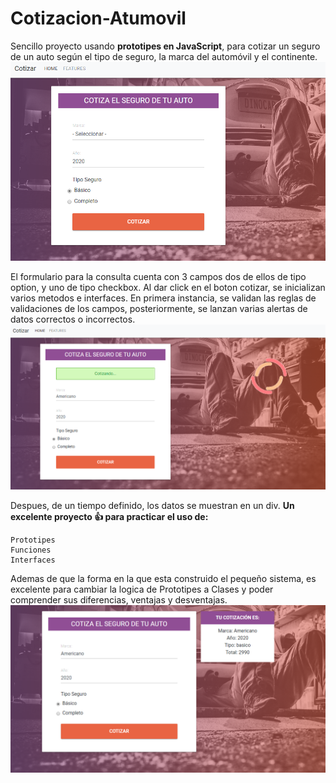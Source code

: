 # Cotizacion-Atumovil
Sencillo proyecto usando **prototipes en JavaScript**, para cotizar un seguro de un auto según el tipo de seguro, la marca del automóvil y el continente.
 ![Interface de cotización](https://github.com/CarlosJCdev/Cotizacion-Atumovil/blob/master/cotizacion.PNG) 
 
 El formulario para la consulta cuenta con 3 campos dos de ellos de tipo option, y uno de tipo checkbox.
 Al dar click en el boton cotizar, se inicializan varios metodos e interfaces. En primera instancia, se validan las reglas de 
 validaciones de los campos, posteriormente, se lanzan varias alertas de datos correctos o incorrectos.
 ![Validaciones y alertas](https://github.com/CarlosJCdev/Cotizacion-Atumovil/blob/master/cotizacion-validando.png)
 
 Despues, de un tiempo definido, los datos se muestran en un div.
 **Un excelente proyecto :+1: para practicar el uso de:**
 ```
 Prototipes
 Funciones
 Interfaces
 ```
 Ademas de que la forma en la que esta construido el pequeño sistema, es excelente para cambiar la logica de Prototipes a Clases y
 poder comprender sus diferencias, ventajas y desventajas.
 ![Validaciones y alertas](https://github.com/CarlosJCdev/Cotizacion-Atumovil/blob/master/cotizacion1.PNG) 
